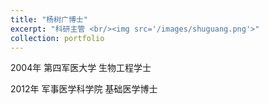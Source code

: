 ```yaml
---
title: "杨树广博士"
excerpt: "科研主管 <br/><img src='/images/shuguang.png'>"
collection: portfolio
---
```


 
2004年 第四军医大学      生物工程学士


2012年 军事医学科学院    基础医学博士
